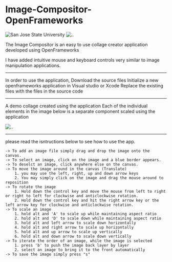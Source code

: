 # Image-Compositor-OpenFrameworks
![San Jose State University](https://i.imgur.com/cShW5MA.gif?1)
![..](https://i.imgur.com/QIGOoLy.png?1)


The Image Compositor is an easy to use collage creator application developed using OpenFrameworks

I have added intuitive mouse and keyboard controls very similar to image manipulation applications. 
___________________________________________________________

In order to use the application, 
  Download the source files
  Initialize a new openframeworks application in Visual studio or Xcode
  Replace the existing files with the files in the source code
___________________________________________________________

A demo collage created using the application
Each of the individual elements in the image below is a separate component scaled using the application

![..](https://i.imgur.com/jwGkFHd.jpg)



______________________________________________________________
please read the isntructions below to see how to use the app.

	-> To add an image file simply drag and drop the image onto the canvas.
	-> To select an image, click on the image and a blue border appears.
	-> To deselct an image, click anywhere else on the canvas.
	-> To move the image around in the canvas (Translate)
		1. you may use the left, right, up and down arrow keys
		2. You may simply click on the image and drag the mouse around to reposition
	-> To rotate the image 
		1. Hold down the control key and move the mouse from left to right or right to left for clockwise and anticlockwise rotation.
		2. Hold down the control key and hit the right arrow key or the left arrow key for clockwise and anticlockwise rotation.
	-> To scale an image 
		1. hold alt and 'A' to scale up while maintaining aspect ratio
		2. hold alt and 'D' to scale down while maintaining aspect ratio
		3. hold alt and left arrow to scale down horizontally
		4. hold alt and right arrow to scale up horizontally
		5. hold alt and up arrow to scale up vertically
		6. hold alt and down arrow to scale down vertically
	-> To iterate the order of an image, while the image is selected
		1. press 'b' to push the image back layer by layer 
		2. select an image to bring it to the front automatically
	-> To save the image simply press "s"

